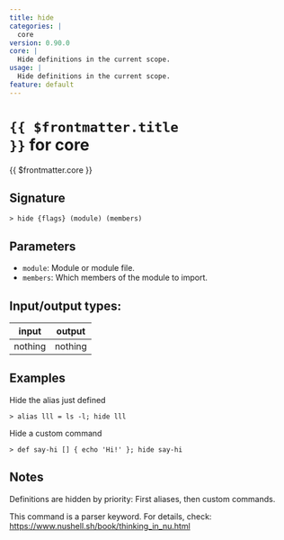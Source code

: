 ```yaml
---
title: hide
categories: |
  core
version: 0.90.0
core: |
  Hide definitions in the current scope.
usage: |
  Hide definitions in the current scope.
feature: default
---
```


<!-- This file is automatically generated. Please edit the command in https://github.com/nushell/nushell instead. -->

# <code>{{ $frontmatter.title }}</code> for core

<div class='command-title'>{{ $frontmatter.core }}</div>

## Signature

`> hide {flags} (module) (members)`

## Parameters

- `module`: Module or module file.
- `members`: Which members of the module to import.

## Input/output types:

| input   | output  |
| ------- | ------- |
| nothing | nothing |

## Examples

Hide the alias just defined

```nu
> alias lll = ls -l; hide lll

```

Hide a custom command

```nu
> def say-hi [] { echo 'Hi!' }; hide say-hi

```

## Notes

Definitions are hidden by priority: First aliases, then custom commands.

This command is a parser keyword. For details, check:
https://www.nushell.sh/book/thinking_in_nu.html
